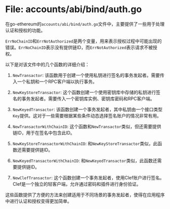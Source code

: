 # File: accounts/abi/bind/auth.go

在go-ethereum的`accounts/abi/bind/auth.go`文件中，主要提供了一些用于处理认证和授权的功能。

`ErrNoChainID`和`ErrNotAuthorized`是两个变量，用来表示授权过程中可能出现的错误。`ErrNoChainID`表示没有提供链ID，而`ErrNotAuthorized`表示请求不被授权。

以下是对该文件中的几个函数的详细介绍：

1. `NewTransactor`: 该函数用于创建一个使用私钥进行签名的事务发起者。需要传入一个私钥和一个RPC客户端以执行事务。

2. `NewKeyStoreTransactor`: 这个函数创建一个使用密钥库中存储的私钥进行签名的事务发起者。需要传入一个密钥库实例、密钥库密码和RPC客户端。

3. `NewKeyedTransactor`: 该函数创建一个事务发起者，其中私钥由一个接口类型`Key`提供。这对于一些需要根据某些条件动态选择签名账户的情况非常有用。

4. `NewTransactorWithChainID`: 这个函数和`NewTransactor`类似，但还需要提供链ID，用于在签名中包含此ID。

5. `NewKeyStoreTransactorWithChainID`: 和`NewKeyStoreTransactor`类似，此函数还需要提供链ID。

6. `NewKeyedTransactorWithChainID`: 和`NewKeyedTransactor`类似，此函数还需要提供链ID。

7. `NewClefTransactor`: 这个函数创建一个事务发起者，使用Clef账户进行签名。Clef是一个独立的轻客户端，允许通过密码和插件进行身份验证。

这些函数提供了方便的方法来创建适用于不同场景的事务发起者，使得在应用程序中进行认证和授权变得更加简单。

